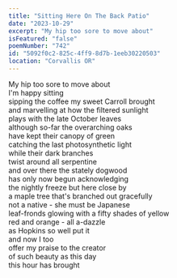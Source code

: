 ```yaml
---
title: "Sitting Here On The Back Patio"
date: "2023-10-29"
excerpt: "My hip too sore to move about"
isFeatured: "false"
poemNumber: "742"
id: "5092f0c2-825c-4ff9-8d7b-1eeb30220503"
location: "Corvallis OR"
---
```


My hip too sore to move about  
I'm happy sitting  
sipping the coffee my sweet Carroll brought  
and marvelling at how the filtered sunlight  
plays with the late October leaves  
although so-far the overarching oaks  
have kept their canopy of green  
catching the last photosynthetic light  
while their dark branches  
twist around all serpentine  
and over there the stately dogwood  
has only now begun acknowledging  
the nightly freeze but here close by  
a maple tree that's branched out gracefully  
not a native - she must be Japanese  
leaf-fronds glowing with a fifty shades of yellow  
red and orange - all a-dazzle  
as Hopkins so well put it  
and now I too  
offer my praise to the creator  
of such beauty as this day  
this hour has brought
